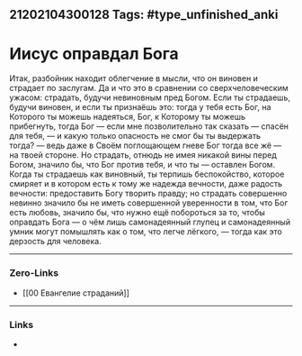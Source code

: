 21202104300128
Tags: #type_unfinished_anki
---
# Иисус оправдал Бога

Итак, разбойник находит облегчение в мысли, что он виновен и страдает по заслугам. Да и что это в сравнении со сверхчеловеческим ужасом: страдать, будучи невиновным пред Богом. Если ты страдаешь, будучи виновен, и если ты признаёшь это: тогда у тебя есть Бог, на Которого ты можешь надеяться, Бог, к Которому ты можешь прибегнуть, тогда Бог — если мне позволительно так сказать — спасён для тебя, — и какую только опасность не смог бы ты выдержать тогда? — ведь даже в Своём поглощающем гневе Бог тогда все жё — на твоей стороне. Но страдать, отнюдь не имея никакой вины перед Богом, значило бы, что Бог против тебя, и что ты — оставлен Богом. Когда ты страдаешь как виновный, ты терпишь беспокойство, которое смиряет и в котором есть к тому же надежда вечности, даже радость вечности: предоставить Богу творить правду; но страдать совершенно невинно значило бы не иметь совершенной уверенности в том, что Бог есть любовь, значило бы, что нужно ещё побороться за то, чтобы оправдать Бога — о чём лишь самонадеянный глупец и самонадеянный умник могут помышлять как о том, что легче лёгкого, — тогда как это дерзость для человека.

---
### Zero-Links
- [[00 Евангелие страданий]]
---
### Links
-